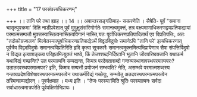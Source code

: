 +++
title = "17 परसंपत्त्यधिकरणम्"

+++
।। तानि परे तथा ह्याह ।। 14 ।। अवान्तरसङ्गतिमाह- सकरणेति । सैषेति- पूर्वं "समाना चासृत्युपक्रमा' दिति नाडीप्रवेशात् पूर्वं मुमुक्षुसंसंरिणोर्गतेः समानत्वमुक्त्तं, तत्र वक्ष्यमाणाधिकरणद्वयप्रतिपाद्यायां परमात्मसम्पत्तौ मुक्त्तस्यास्तित्वनास्तित्वविगानं नास्ति,यतः पूर्वाधिकरणप्रतिपादितार्थं एव विप्रतिपत्तिः, अतः "तदोकोग्रज्वलन' मित्येतस्मात्पूर्वाधिकरणप्रतिपाद्येऽर्थे विद्वदविदुषोः समानेऽपि "तानि परे' इत्यधिकरणात् पूर्वत्रैव विद्वदविदुषोः समानत्वविप्रतिरिति हृदि कृत्वा सूत्रकारैः समानत्वमुक्त्तमित्यभिप्रायेणात्र सैषा संपत्तिर्विदुषो न विद्यत इत्याशङ्कय परिहृतमित्युक्त्तं भाष्ये, किं तेजश्शब्दनिर्दिष्टानि भूतानि जीवपरिष्वक्त्तानि यथाकर्म यथाविद्यं गच्छन्ति? उत परमात्मनि सम्पद्यन्त, किमत्र परदेवताशब्दो गन्तव्यस्थानावस्थपरमात्मपरः? उतातदवस्थपरमात्मपर? इति, किमत्र सम्पत्तौ प्रयोजनं सम्भवति? नेति, असम्भवे परमात्मशब्दस्य गन्तव्यप्रदेशविशेषावस्थपरमात्मपरत्वेन यथाकर्मविद्यं गच्छेयुः, सम्भवेतु अतदवस्थपरमात्मपरत्वेन तस्मिन्सम्पद्योरन् । पूवर्पक्षमाह । मध्य इति । "तेजः परस्या'मिति श्रुतिः परस्यात्मनः सर्वदा सर्वाधारत्वमात्रपरेति पूर्वपक्षिणोभिप्रायः ।

